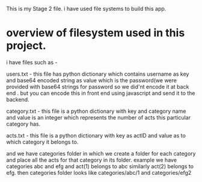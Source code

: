 This is my Stage 2 file. i have used file systems to build this app. 
# overview of filesystem used in this project.
i have files such as -

users.txt - this file has python dictionary which contains username as key and base64 encoded string as value which is the password(we were provided with base64 strings for password so we did'nt encode it at back end .
but you can encode this in front end using javascript and send it to the backend.

category.txt - this file is a python dictionary with key and category name and value is an integer which represents the number of acts this particular category has.

acts.txt - this file is a python dictionary with key as actID and value as to which category it belongs to.

and we have categories folder in which we create a folder for each category and place all the acts for that category in its folder.
example we have categories abc and efg and act(1) belongs to abc similarly act(2) belongs to efg. then categories folder looks like 
categories/abc/1 and categories/efg2
